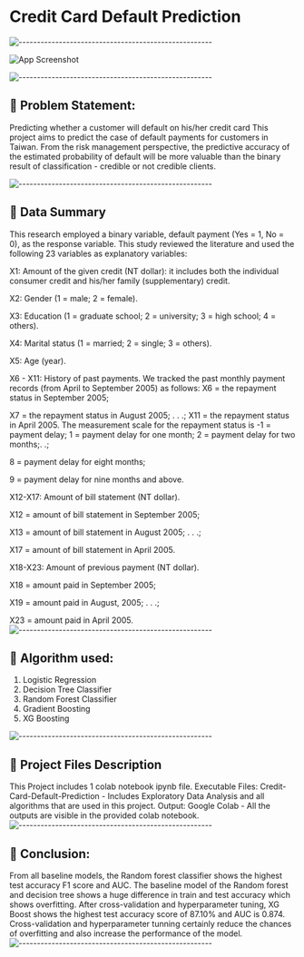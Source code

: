 # Credit Card Default Prediction

![-----------------------------------------------------](https://raw.githubusercontent.com/andreasbm/readme/master/assets/lines/rainbow.png)

![App Screenshot](https://img.money.com/2022/10/News-2022-Credit-Card-Debt-Increase.jpg?crop=0px%2C49px%2C1728px%2C972px&quality=85)


![-----------------------------------------------------](https://raw.githubusercontent.com/andreasbm/readme/master/assets/lines/rainbow.png)

## 📖 Problem Statement:

Predicting whether a customer will default on his/her credit card
This project aims to predict the case of default payments for customers in Taiwan. From the risk management perspective, the predictive accuracy of the estimated probability of default will be more valuable than the binary result of classification - credible or not credible clients.

![-----------------------------------------------------](https://raw.githubusercontent.com/andreasbm/readme/master/assets/lines/rainbow.png)
## 📖 Data Summary
This research employed a binary variable, default payment (Yes = 1, No = 0), as the response variable. This study reviewed the literature and used the following 23 variables as explanatory variables:

X1: Amount of the given credit 
(NT dollar): it includes both the individual consumer credit and his/her family (supplementary) credit.

X2: Gender (1 = male; 2 = female).

X3: Education (1 = graduate school; 2 = university; 3 = high school; 4 = others).

X4: Marital status (1 = married; 2 = single; 3 = others).

X5: Age (year).

X6 - X11: History of past payments. We tracked the past monthly payment records (from April to September 2005) 
as follows: X6 = the repayment status in September 2005; 

X7 = the repayment status in August 2005; . . .; X11 = the repayment status in April 2005. The measurement scale for the repayment status is -1 = payment delay; 1 = payment delay for one month; 2 = payment delay for two months;. .; 

8 = payment delay for eight months; 

9 = payment delay for nine months and above.

X12-X17: Amount of bill statement (NT dollar). 

X12 = amount of bill statement in September 2005; 

X13 = amount of bill statement in August 2005; . . .;

X17 = amount of bill statement in April 2005.

X18-X23: Amount of previous payment (NT dollar). 

X18 = amount paid in September 2005; 

X19 = amount paid in August, 2005; . . .;

X23 = amount paid in April 2005.
![-----------------------------------------------------](https://raw.githubusercontent.com/andreasbm/readme/master/assets/lines/rainbow.png)
## 📖 Algorithm used:
1. Logistic Regression
2. Decision Tree Classifier
3. Random Forest Classifier
4. Gradient Boosting
5. XG Boosting

![-----------------------------------------------------](https://raw.githubusercontent.com/andreasbm/readme/master/assets/lines/rainbow.png)

## 💾 Project Files Description
This Project includes 1 colab notebook ipynb file.
Executable Files:
Credit-Card-Default-Prediction - Includes Exploratory Data Analysis and all algorithms that are used in this project.
Output:
Google Colab - All the outputs are visible in the provided colab notebook.
![-----------------------------------------------------](https://raw.githubusercontent.com/andreasbm/readme/master/assets/lines/rainbow.png)

## 📖 Conclusion:
From all baseline models, the Random forest classifier shows the highest test accuracy F1 score and AUC.
The baseline model of the Random forest and decision tree shows a huge difference in train and test accuracy which shows overfitting.
After cross-validation and hyperparameter tuning, XG Boost shows the highest test accuracy score of 87.10% and AUC is 0.874.
Cross-validation and hyperparameter tunning certainly reduce the chances of overfitting and also increase the performance of the model.
![-----------------------------------------------------](https://raw.githubusercontent.com/andreasbm/readme/master/assets/lines/rainbow.png)

